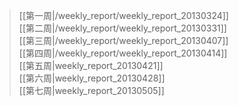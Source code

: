 > [[第一周|/weekly_report/weekly_report_20130324]]    
[[第二周|/weekly_report/weekly_report_20130331]]  
[[第三周|/weekly_report/weekly_report_20130407]]    
[[第四周|/weekly_report/weekly_report_20130414]]    
[[第五周|weekly_report_20130421]]    
[[第六周|weekly_report_20130428]]    
[[第七周|weekly_report_20130505]]    